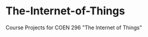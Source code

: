 The-Internet-of-Things
======================

Course Projects for COEN 296 "The Internet of Things"
